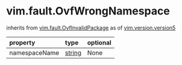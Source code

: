vim.fault.OvfWrongNamespace
===========================
inherits from [vim.fault.OvfInvalidPackage](docs/vim.fault.OvfInvalidPackage.md)
as of [vim.version.version5](docs/vim.version.md)

| property | type | optional |
|:---------|:-----|:---------|
| namespaceName | [string](string.md "string") | None |
